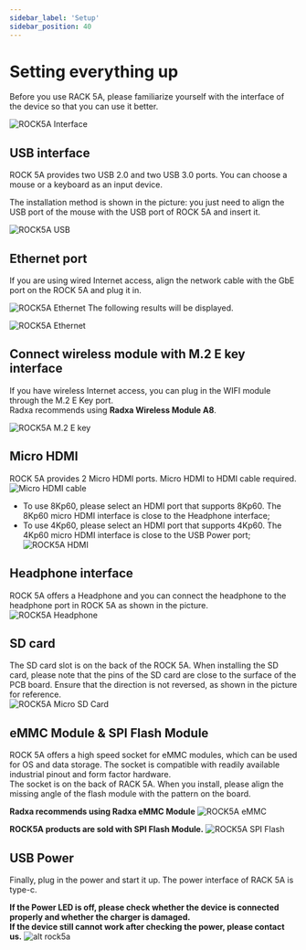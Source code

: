 ```yaml
---
sidebar_label: 'Setup'
sidebar_position: 40
---
```


# Setting everything up

Before you use RACK 5A, please familiarize yourself with the interface of the device so that you can use it better.

![ROCK5A Interface](/img/rock5a/rock5a_interfaces.png)

## USB interface
ROCK 5A provides two USB 2.0 and two USB 3.0 ports. You can choose a mouse or a keyboard as an input device.  

The installation method is shown in the picture: you just need to align the USB port of the mouse with the USB port of ROCK 5A and insert it.

![ROCK5A USB](/img/rock5a/rock5a_usb.jpg)

## Ethernet port 
If you are using wired Internet access, align the network cable with the GbE port on the ROCK 5A and plug it in.

![ROCK5A Ethernet](/img/rock5a/rock5a_ethernet-01.jpg)
The following results will be displayed.

![ROCK5A Ethernet](/img/rock5a/rock5a_ethernet-02.png)

## Connect wireless module with M.2 E key interface
If you have wireless Internet access, you can plug in the WIFI module through the M.2 E Key port.  
Radxa recommends using **Radxa Wireless Module A8**.

![ROCK5A M.2 E key](/img/rock5a/rock5a_m2.jpg)

## Micro HDMI
ROCK 5A provides 2 Micro HDMI ports.
Micro HDMI to HDMI cable required.
![Micro HDMI cable](/img/accessories/micro-hdmi-cable-01.jpg)
- To use 8Kp60, please select an HDMI port that supports 8Kp60. The 8Kp60 micro HDMI interface is close to the Headphone interface;
- To use 4Kp60, please select an HDMI port that supports 4Kp60. The 4Kp60 micro HDMI interface is close to the USB Power port;  
![ROCK5A HDMI](/img/rock5a/rock5a_hdmi.jpg)

## Headphone interface 
ROCK 5A offers a Headphone and you can connect the headphone to the headphone port in ROCK 5A as shown in the picture.
![ROCK5A Headphone](/img/rock5a/rock5a_headphone.jpg)

## SD card  
The SD card slot is on the back of the ROCK 5A. When installing the SD card, please note that the pins of the SD card are close to the surface of the PCB board. Ensure that the direction is not reversed, as shown in the picture for reference.  
![ROCK5A Micro SD Card](/img/rock5a/rock5_sd.jpg)

## eMMC Module & SPI Flash Module

ROCK 5A offers a high speed socket for eMMC modules, which can be used for OS and data storage. The socket is compatible with readily available industrial pinout and form factor hardware.   
The socket is on the back of RACK 5A. When you install, please align the missing angle of the flash module with the pattern on the board.   

**Radxa recommends using Radxa eMMC Module**
![ROCK5A eMMC](/img/rock5a/rock5a_emmc.jpg)

**ROCK5A products are sold with SPI Flash Module.**
![ROCK5A SPI Flash](/img/rock5a/rock5a_flash.jpg)


## USB Power
Finally, plug in the power and start it up. The power interface of RACK 5A is type-c.  

**If the Power LED is off, please check whether the device is connected properly and whether the charger is damaged.**  
**If the device still cannot work after checking the power, please contact us.**
![alt rock5a](/img/rock5a/rock5a_power.jpg)












